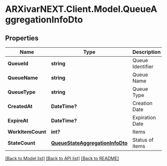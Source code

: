 # ARXivarNEXT.Client.Model.QueueAggregationInfoDto
## Properties

Name | Type | Description | Notes
------------ | ------------- | ------------- | -------------
**QueueId** | **string** | Queue Identifier | [optional] 
**QueueName** | **string** | Queue Name | [optional] 
**QueueType** | **string** | Queue Type | [optional] 
**CreatedAt** | **DateTime?** | Creation Date | [optional] 
**ExpireAt** | **DateTime?** | Expiration Date | [optional] 
**WorkItemCount** | **int?** | Items | [optional] 
**StateCount** | [**QueueStateAggregationInfoDto**](QueueStateAggregationInfoDto.md) | Status of items | [optional] 

[[Back to Model list]](../README.md#documentation-for-models) [[Back to API list]](../README.md#documentation-for-api-endpoints) [[Back to README]](../README.md)


